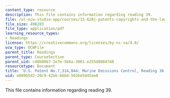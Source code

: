 ```yaml
---
content_type: resource
description: This file contains information regarding reading 39.
file: /ol-ocw-studio-app/courses/15-628j-patents-copyrights-and-the-law-of-intellectual-property-spring-2013/e089b5d220c942bb66bd502be5d45ae0_MIT15_628JS13_read39.pdf
file_size: 498283
file_type: application/pdf
learning_resource_types:
- Readings
license: https://creativecommons.org/licenses/by-nc-sa/4.0/
ocw_type: OCWFile
parent_title: Readings
parent_type: CourseSection
parent_uid: c40b08b7-3e7e-5b6a-3961-e255d8084748
resourcetype: Document
title: 'U.S. Patent No.7,314,044: Marine Emissions Control, Reading 38'
uid: e089b5d2-20c9-42bb-66bd-502be5d45ae0
---
```

This file contains information regarding reading 39.